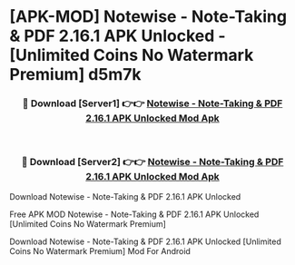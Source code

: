 # [APK-MOD] Notewise - Note-Taking & PDF 2.16.1 APK Unlocked - [Unlimited Coins No Watermark Premium] d5m7k



<div align="center">
<h3>🔴 Download [Server1] 👉👉 <a href="https://momento.my/?title=Notewise_-_Note-Taking_&_PDF_2.16.1_APK_Unlocked">Notewise - Note-Taking & PDF 2.16.1 APK Unlocked Mod Apk</a></h3><br>

<h3>🔴 Download [Server2] 👉👉 <a href="https://momento.my/?title=Notewise_-_Note-Taking_&_PDF_2.16.1_APK_Unlocked">Notewise - Note-Taking & PDF 2.16.1 APK Unlocked Mod Apk</a></h3>
</div>



Download Notewise - Note-Taking & PDF 2.16.1 APK Unlocked 

Free APK MOD Notewise - Note-Taking & PDF 2.16.1 APK Unlocked [Unlimited Coins No Watermark Premium]

Download Notewise - Note-Taking & PDF 2.16.1 APK Unlocked [Unlimited Coins No Watermark Premium] Mod For Android
